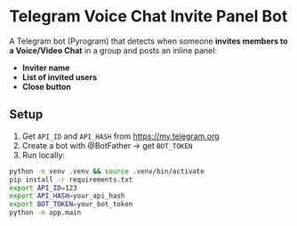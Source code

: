 # Telegram Voice Chat Invite Panel Bot

A Telegram bot (Pyrogram) that detects when someone **invites members to a Voice/Video Chat** in a group and posts an inline panel:

- **Inviter name**
- **List of invited users**
- **Close button**

## Setup
1. Get `API_ID` and `API_HASH` from https://my.telegram.org
2. Create a bot with @BotFather → get `BOT_TOKEN`
3. Run locally:

```bash
python -m venv .venv && source .venv/bin/activate
pip install -r requirements.txt
export API_ID=123
export API_HASH=your_api_hash
export BOT_TOKEN=your_bot_token
python -m app.main
